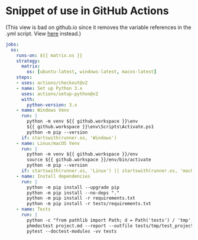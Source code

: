# Snippet of use in GitHub Actions

(This view is bad on github.io since it removes the variable
references in the .yml script.
View
[here](https://github.com/tmarktaylor/phmdoctest/blob/v1.4.0/doc/actions_usage.md)
instead.)
```yaml
jobs:
  os:
    runs-on: ${{ matrix.os }}
    strategy:
      matrix:
        os: [ubuntu-latest, windows-latest, macos-latest]
    steps:
    - uses: actions/checkout@v2
    - name: Set up Python 3.x
      uses: actions/setup-python@v2
      with:
        python-version: 3.x
    - name: Windows Venv
      run: |
        python -m venv ${{ github.workspace }}\env
        ${{ github.workspace }}\env\Scripts\Activate.ps1
        python -m pip --version
      if: startswith(runner.os, 'Windows')
    - name: Linux/macOS Venv
      run: |
        python -m venv ${{ github.workspace }}/env
        source ${{ github.workspace }}/env/bin/activate
        python -m pip --version
      if: startswith(runner.os, 'Linux') || startswith(runner.os, 'macOS')
    - name: Install dependencies
      run: |
        python -m pip install --upgrade pip
        python -m pip install --no-deps "."
        python -m pip install -r requirements.txt
        python -m pip install -r tests/requirements.txt
    - name: Tests
      run: |
        python -c "from pathlib import Path; d = Path('tests') / 'tmp'; d.mkdir(mode=0o700)"
        phmdoctest project.md --report --outfile tests/tmp/test_project.py
        pytest --doctest-modules -vv tests
```
